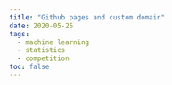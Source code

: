 ```yaml
---
title: "Github pages and custom domain"
date: 2020-05-25
tags:
  - machine learning
  - statistics
  - competition
toc: false
---
```

